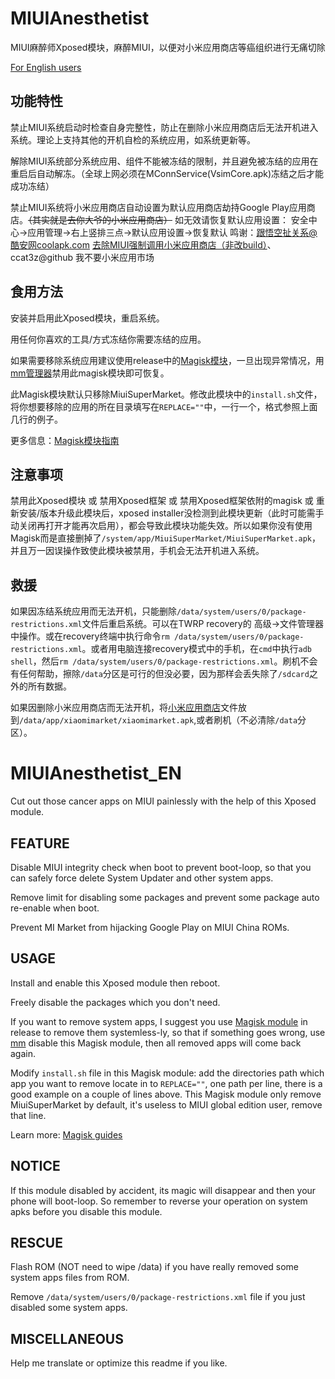 # MIUIAnesthetist
MIUI麻醉师Xposed模块，麻醉MIUI，以便对小米应用商店等癌组织进行无痛切除

[For English users](#MIUIAnesthetist_EN)

## 功能特性
禁止MIUI系统启动时检查自身完整性，防止在删除小米应用商店后无法开机进入系统。理论上支持其他的开机自检的系统应用，如系统更新等。

解除MIUI系统部分系统应用、组件不能被冻结的限制，并且避免被冻结的应用在重启后自动解冻。（全球上网必须在MConnService(VsimCore.apk)冻结之后才能成功冻结）

禁止MIUI系统将小米应用商店自动设置为默认应用商店劫持Google Play应用商店。~~（其实就是去你大爷的小米应用商店）~~ 如无效请恢复默认应用设置： 安全中心->应用管理->右上竖排三点->默认应用设置->恢复默认 鸣谢：跟悟空扯关系@酷安网coolapk.com [去除MIUI强制调用小米应用商店（非改build）](https://www.coolapk.com/feed/8492730?shareKey=MjM2ODkyMTI5Zjg4NWNlZDJhMzI~)、ccat3z@github 我不要小米应用市场

## 食用方法
安装并启用此Xposed模块，重启系统。

用任何你喜欢的工具/方式冻结你需要冻结的应用。

如果需要移除系统应用建议使用release中的[Magisk模块](https://github.com/neoblackxt/MIUIAnesthetist/releases/download/v2.0/MIUIAnesthetistHelperMagiskModule.zip)，一旦出现异常情况，用[mm管理器](https://github.com/Magisk-Modules-Repo/mm)禁用此magisk模块即可恢复。

此Magisk模块默认只移除MiuiSuperMarket。修改此模块中的`install.sh`文件，将你想要移除的应用的所在目录填写在`REPLACE=""`中，一行一个，格式参照上面几行的例子。

更多信息：[Magisk模块指南](https://topjohnwu.github.io/Magisk/guides.html)

## 注意事项
禁用此Xposed模块 或 禁用Xposed框架 或 禁用Xposed框架依附的magisk 或 重新安装/版本升级此模块后，xposed installer没检测到此模块更新（此时可能需手动关闭再打开才能再次启用），都会导致此模块功能失效。所以如果你没有使用Magisk而是直接删掉了`/system/app/MiuiSuperMarket/MiuiSuperMarket.apk`，并且万一因误操作致使此模块被禁用，手机会无法开机进入系统。

## 救援
如果因冻结系统应用而无法开机，只能删除`/data/system/users/0/package-restrictions.xml`文件后重启系统。可以在TWRP recovery的 高级->文件管理器 中操作。或在recovery终端中执行命令`rm /data/system/users/0/package-restrictions.xml`。或者用电脑连接recovery模式中的手机，在`cmd`中执行`adb shell`，然后`rm /data/system/users/0/package-restrictions.xml`。刷机不会有任何帮助，擦除`/data`分区是可行的但没必要，因为那样会丢失除了`/sdcard`之外的所有数据。

如果因删除小米应用商店而无法开机，将[小米应用商店](http://apkpure.co/xiaomi-market-com-xiaomi-market/)文件放到`/data/app/xiaomimarket/xiaomimarket.apk`,或者刷机（不必清除`/data`分区）。

# MIUIAnesthetist_EN
Cut out those cancer apps on MIUI painlessly with the help of this Xposed module.

## FEATURE
Disable MIUI integrity check when boot to prevent boot-loop, so that you can safely force delete System Updater and other system apps.

Remove limit for disabling some packages and prevent some package auto re-enable when boot.

Prevent MI Market from hijacking Google Play on MIUI China ROMs.

## USAGE
Install and enable this Xposed module then reboot.

Freely disable the packages which you don't need.

If you want to remove system apps, I suggest you use [Magisk module](https://github.com/neoblackxt/MIUIAnesthetist/releases/download/v2.0/MIUIAnesthetistHelperMagiskModule.zip) in release to remove them systemless-ly, 
so that if something goes wrong, use [mm](https://github.com/Magisk-Modules-Repo/mm) disable this Magisk module, then all removed apps will come back again. 

Modify `install.sh` file in this Magisk module: add the directories path which app you want to remove locate in to `REPLACE=""`, one path per line, there is a good example on a couple of lines above.
This Magisk module only remove MiuiSuperMarket by default, it's useless to MIUI global edition user, remove that line.

Learn more: [Magisk guides](https://topjohnwu.github.io/Magisk/guides.html)

## NOTICE
If this module disabled by accident, its magic will disappear and then your phone will boot-loop. So remember to reverse your operation on system apks before you disable this module.

## RESCUE
Flash ROM (NOT need to wipe /data) if you have really removed some system apps files from ROM.

Remove `/data/system/users/0/package-restrictions.xml` file if you just disabled some system apps.

## MISCELLANEOUS
Help me translate or optimize this readme if you like.
